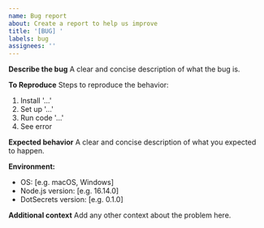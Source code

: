 ```yaml
---
name: Bug report
about: Create a report to help us improve
title: '[BUG] '
labels: bug
assignees: ''
---
```


**Describe the bug**
A clear and concise description of what the bug is.

**To Reproduce**
Steps to reproduce the behavior:

1. Install '...'
2. Set up '...'
3. Run code '...'
4. See error

**Expected behavior**
A clear and concise description of what you expected to happen.

**Environment:**

- OS: [e.g. macOS, Windows]
- Node.js version: [e.g. 16.14.0]
- DotSecrets version: [e.g. 0.1.0]

**Additional context**
Add any other context about the problem here.
